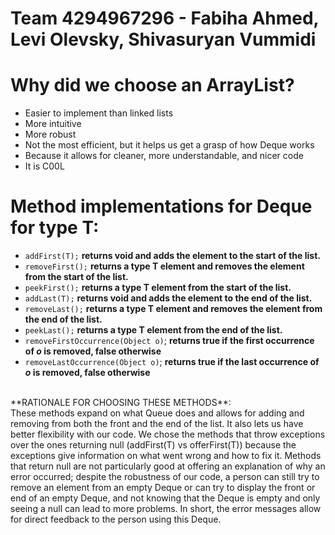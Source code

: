 # Team 4294967296 - Fabiha Ahmed, Levi Olevsky, Shivasuryan Vummidi

# Why did we choose an ArrayList?
- Easier to implement than linked lists
- More intuitive
- More robust
- Not the most efficient, but it helps us get a grasp of how Deque works
- Because it allows for cleaner, more understandable, and nicer code
- It is C00L

# Method implementations for Deque for type T:
- `addFirst(T);` **returns void and adds the element to the start of the list.**
- `removeFirst();` **returns a type T element and removes the element from the start of the list.**
- `peekFirst();` **returns a type T element from the start of the list.**
- `addLast(T);` **returns void and adds the element to the end of the list.**
- `removeLast();` **returns a type T element and removes the element from the end of the list.**
- `peekLast();` **returns a type T element from the end of the list.**
- `removeFirstOccurrence(Object o)`; **returns true if the first occurrence of *o* is removed, false otherwise**
- `removeLastOccurrence(Object o)`; **returns true if the last occurrence of *o* is removed, false otherwise**
<br>
**RATIONALE FOR CHOOSING THESE METHODS**: 
<br>
These methods expand on what Queue does and allows for adding and removing from both the front and the end of the list. It also lets us have better flexibility with our code. We chose the methods that throw exceptions over the ones returning null (addFirst(T) vs offerFirst(T)) because the exceptions give information on what went wrong and how to fix it. Methods that return null are not particularly good at offering an explanation of why an error occurred; despite the robustness of our code, a person can still try to remove an element from an empty Deque or can try to display the front or end of an empty Deque, and not knowing that the Deque is empty and only seeing a null can lead to more problems. In short, the error messages allow for direct feedback to the person using this Deque. 
